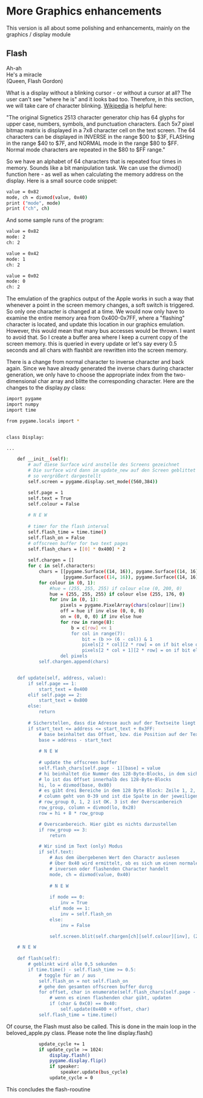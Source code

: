 # More Graphics enhancements
This version is all about some polishing and enhancements, mainly on the graphics / display module

## Flash
Ah-ah<br/>
He's a miracle<br/>
(Queen, Flash Gordon)<br/>

What is a display without a blinking cursor - or without a cursor at all? The user can't see "where he is" and it looks bad too. Therefore, in this section, we will take care of character blinking. [Wikipedia](https://en.wikipedia.org/wiki/Apple_II_character_set) is helpful here:

"The original Signetics 2513 character generator chip has 64 glyphs for upper case, numbers, symbols, and punctuation characters. Each 5x7 pixel bitmap matrix is displayed in a 7x8 character cell on the text screen. The 64 characters can be displayed in INVERSE in the range $00 to $3F, FLASHing in the range $40 to $7F, and NORMAL mode in the range $80 to $FF. Normal mode characters are repeated in the $80 to $FF range."

So we have an alphabet of 64 characters that is repeated four times in memory. Sounds like a bit manipulation task. We can use the divmod() function here - as well as when calculating the memory address on the display. Here is a small source code snippet:

```bash
value = 0x82
mode, ch = divmod(value, 0x40)
print ("mode", mode)
print ("ch", ch)
```

And some sample runs of the program:

```bash
value = 0x82
mode: 2
ch: 2

value = 0x42
mode: 1
ch: 2

value = 0x02
mode: 0
ch: 2
```

The emulation of the graphics output of the Apple works in such a way that whenever a point in the screen memory changes, a soft switch is triggered. So only one character is changed at a time. We would now only have to examine the entire memory area from 0x400-0x7FF, where a "flashing" character is located, and update this location in our graphics emulation. However, this would mean that many bus accesses would be thrown. I want to avoid that. So I create a buffer area where I keep a current copy of the screen memory. this is queried in every update or let's say every 0.5 seconds and all chars with flashbit are rewritten into the screen memory.

There is a change from normal character to inverse character and back again. Since we have already generated the inverse chars during character generation, we only have to choose the appropriate index from the two-dimensional char array and blitte the corresponding character. Here are the changes to the display.py class:

```bash
import pygame
import numpy
import time

from pygame.locals import *


class Display:

...

    def __init__(self):
        # auf diese Surface wird anstelle des Screens gezeichnet
        # Die surface wird dann im update_new auf den Screen geblittet und
        # so vergrößert dargestellt
        self.screen = pygame.display.set_mode((560,384))

        self.page = 1
        self.text = True
        self.colour = False
        
        # N E W
        
        # timer for the flash interval
        self.flash_time = time.time()
        self.flash_on = False
        # offscreen buffer for two text pages
        self.flash_chars = [[0] * 0x400] * 2
        
        self.chargen = []
        for c in self.characters:
            chars = [[pygame.Surface((14, 16)), pygame.Surface((14, 16))],
                     [pygame.Surface((14, 16)), pygame.Surface((14, 16))]]
            for colour in (0, 1):
                #hue = (255, 255, 255) if colour else (0, 200, 0)
                hue = (255, 255, 255) if colour else (255, 176, 0)
                for inv in (0, 1):
                    pixels = pygame.PixelArray(chars[colour][inv])
                    off = hue if inv else (0, 0, 0)
                    on = (0, 0, 0) if inv else hue
                    for row in range(8):
                        b = c[row] << 1
                        for col in range(7):
                            bit = (b >> (6 - col)) & 1
                            pixels[2 * col][2 * row] = on if bit else off
                            pixels[2 * col + 1][2 * row] = on if bit else off
                    del pixels
            self.chargen.append(chars)


    def update(self, address, value):
        if self.page == 1:
            start_text = 0x400
        elif self.page == 2:
            start_text = 0x800
        else:
            return
        
        # Sicherstellen, dass die Adresse auch auf der Textseite liegt
        if start_text <= address <= start_text + 0x3FF:
            # base beinhaltet das Offset, bzw. die Position auf der Textseite
            base = address - start_text
            
            # N E W
            
            # update the offscreen buffer
            self.flash_chars[self.page - 1][base] = value
            # hi beinhaltet die Nummer des 128-Byte-Blocks, in dem sich die Adresse befindet (0-7)
            # lo ist das Offset innerhalb des 128-Byte-Blocks
            hi, lo = divmod(base, 0x80)
            # es gibt drei Bereiche in dem 128 Byte Block: Zeile 1, 2, 3, und der Overscanbereich
            # column geht von 0-39 und ist die Spalte in der jeweiligen Zeile
            # row_group 0, 1, 2 ist OK. 3 ist der Overscanbereich
            row_group, column = divmod(lo, 0x28)
            row = hi + 8 * row_group

            # Overscanbereich. Hier gibt es nichts darzustellen
            if row_group == 3:
                return

            # Wir sind im Text (only) Modus
            if self.text:
                # Aus dem übergebenen Wert den Charactr auslesen
                # Über 0x40 wird ermittelt, ob es sich um einen normalen, 
                # inversen oder flashenden Character handelt
                mode, ch = divmod(value, 0x40)
                
                # N E W
                
                if mode == 0:
                    inv = True
                elif mode == 1:
                    inv = self.flash_on
                else:
                    inv = False

                self.screen.blit(self.chargen[ch][self.colour][inv], (2 * (column * 7), 2 * (row * 8)))

    # N E W
    
    def flash(self):
        # geblinkt wird alle 0,5 sekunden
        if time.time() - self.flash_time >= 0.5:
            # toggle für an / aus
            self.flash_on = not self.flash_on
            # gehe den gesamten offscreen buffer durcg
            for offset, char in enumerate(self.flash_chars[self.page - 1]):
                # wenn es einen flashenden char gibt, updaten
                if (char & 0xC0) == 0x40:
                    self.update(0x400 + offset, char)
            self.flash_time = time.time()

```

Of course, the Flash must also be called. This is done in the main loop in the beloved_apple.py class. Please note the line display.flash()

```bash
            update_cycle += 1
            if update_cycle >= 1024:
                display.flash()
                pygame.display.flip()
                if speaker:
                    speaker.update(bus_cycle)
                update_cycle = 0

```

This concludes the flash-rooutine
